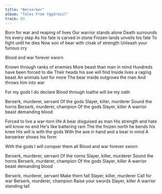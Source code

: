 ```yaml
---
title: "Berserker"
album: "Tales From Yggdrasil"
track: 03
---
```


Born for war and reaping of lives
Our warrior stands alone
Death surrounds his every step
As his fate is carved in stone
Frozen lands unveils his fate
To fight until he dies
Now son of bear with cloak of strength
Unleash your furious cry

Blood and war forever sworn

Known through ranks of enemies
More beast than man in mind
Hundreds have been forced to die
Their heads his axe will find
Inside lives a raging beast
An animals lust for more
The bear inside outgrows the man
And throws him into war

For my gods I do declare
Blood through loathe will be my oath

Berserk, murderer, servant
Of the gods
Slayer, killer, murderer
Sound the horns
Berserk, murderer, champion
Of the gods
Slayer, killer
A warrior beast demanding blood

Forced to live a war-torn life
A bear disguised as man
His strength and hate will know no end
He's like battering ram
The the frozen north he bends his knee
His will is with the gods
With the axe in hand and a bear in mind
A berserker shows his form

With the gods I will conquer them all
Blood and war forever sworn

Berserk, murderer, servant
Of the norns
Slayer, killer, murderer
Sound the horns
Berserk, murderer, champion
Of the gods
Slayer, killer
A warrior beast demanding blood

Berserk, murderer, servant
Make them fall
Slayer, killer, murderer
Call for war
Berserk, murderer, champion
Raise your swords
Slayer, killer
A warrior standing tall